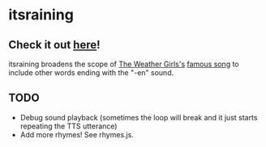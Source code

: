 # itsraining
## Check it out [here](https://okofish.github.io/itsraining)!

itsraining broadens the scope of [The Weather Girls's](https://en.wikipedia.org/wiki/The_Weather_Girls) [famous song](https://en.wikipedia.org/wiki/It%27s_Raining_Men) to include other words ending with the "-en" sound.

## TODO
- Debug sound playback (sometimes the loop will break and it just starts repeating the TTS utterance)
- Add more rhymes! See rhymes.js.